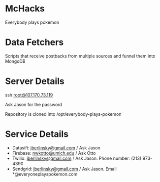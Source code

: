 McHacks
=======

Everybody plays pokemon

# Data Fetchers

Scripts that receive postbacks from multiple sources and funnel them into MongoDB


# Server Details

ssh root@107.170.73.119

Ask Jason for the password

Repository is cloned into /opt/everybody-plays-pokemon

# Service Details

- Datasift: jberlinsky@gmail.com / Ask Jason
- Firebase: nwkotto@umich.edu / Ask Otto
- Twilio: jberlinsky@gmail.com / Ask Jason. Phone number: (213) 973-4390
- Sendgrid: jberlinsky@gmail.com / Ask Jason. Email *@everyoneplayspokemon.com
